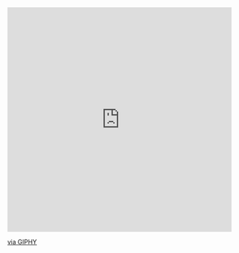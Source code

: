 <div style="width:100%;height:0;padding-bottom:100%;position:relative;"><iframe src="https://giphy.com/embed/2GBfKwJ7bypANDoqRt" width="100%" height="100%" style="position:absolute" frameBorder="0" class="giphy-embed" allowFullScreen></iframe></div><p><a href="https://giphy.com/gifs/app-in-the-air-cute-vaccine-vaccination-2GBfKwJ7bypANDoqRt">via GIPHY</a></p>
